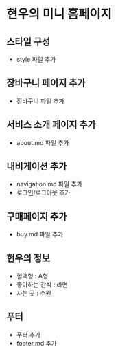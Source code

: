 # 현우의 미니 홈페이지

## 스타일 구성
- style 파일 추가

## 장바구니 페이지 추가
- 장바구니 파일 추가

## 서비스 소개 페이지 추가
- about.md 파일 추가

## 내비게이션 추가
- navigation.md 파일 추가
- 로그인/로그아웃 추가

## 구매페이지 추가
- buy.md 파일 추가

## 현우의 정보
- 혈액형 : A형
- 좋아하는 간식 : 라면
- 사는 곳 : 수원


## 푸터
- 푸터 추가
- footer.md 추가